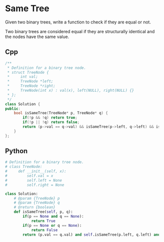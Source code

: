 Same Tree
===
Given two binary trees, write a function to check if they are equal or not.

Two binary trees are considered equal if they are structurally identical and the nodes have the same value.

## Cpp

```cpp
/**
 * Definition for a binary tree node.
 * struct TreeNode {
 *     int val;
 *     TreeNode *left;
 *     TreeNode *right;
 *     TreeNode(int x) : val(x), left(NULL), right(NULL) {}
 * };
 */
class Solution {
public:
    bool isSameTree(TreeNode* p, TreeNode* q) {
        if(!p && !q) return true;
        if(!p || !q) return false;
        return (p->val == q->val) && isSameTree(p->left, q->left) && isSameTree(q->right, p->right);
    }
};
```

## Python

```python
# Definition for a binary tree node.
# class TreeNode:
#     def __init__(self, x):
#         self.val = x
#         self.left = None
#         self.right = None

class Solution:
    # @param {TreeNode} p
    # @param {TreeNode} q
    # @return {boolean}
    def isSameTree(self, p, q):
        if(p == None and q == None):
            return True
        if(p == None or q == None):
            return False
        return (p.val == q.val) and self.isSameTree(p.left, q.left) and self.isSameTree(q.right, p.right)
```